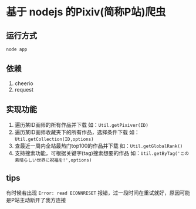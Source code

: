 # 基于 nodejs 的Pixiv(简称P站)爬虫

## 运行方式

```
node app
```

## 依赖

1. cheerio
2. request

## 实现功能

1. 遍历某ID画师的所有作品并下载 如：`Util.getPixiver(ID)`
2. 遍历某ID画师收藏夹下的所有作品，选择条件下载 如：`Util.getCollection(ID,options)`
3. 查最近一周内全站最热门top100的作品并下载 如：`Util.getGlobalRank()`
4. 支持搜索功能，可根据关键字(tag)搜索想要的作品 如：`Util.getByTag('この素晴らしい世界に祝福を!',options)`

## tips
有时候若出现 `Error: read ECONNRESET` 报错，过一段时间在重试就好，原因可能是P站主动断开了我方连接